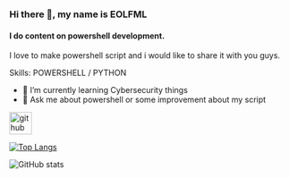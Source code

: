 ### Hi there 👋, my name is EOLFML
#### I do content on powershell development.
I love to make powershell script and i would like to share it with you guys.

Skills: POWERSHELL / PYTHON

- 🌱 I’m currently learning Cybersecurity things
- 💬 Ask me about powershell or some improvement about my script

[<img src='https://cdn.jsdelivr.net/npm/simple-icons@3.0.1/icons/github.svg' alt='github' height='40'>](https://github.com/EOLFML)  

[![Top Langs](https://github-readme-stats.vercel.app/api/top-langs/?username=EOLFML)](https://github.com/anuraghazra/github-readme-stats)

![GitHub stats](https://github-readme-stats.vercel.app/api?username=EOLFML&show_icons=true)  
<!--
**EOLFML/EOLFML** is a ✨ _special_ ✨ repository because its `README.md` (this file) appears on your GitHub profile.

Here are some ideas to get you started:

- 🔭 I’m currently working on ...
- 🌱 I’m currently learning ...
- 👯 I’m looking to collaborate on ...
- 🤔 I’m looking for help with ...
...
- 📫 How to reach me: ...
- 😄 Pronouns: ...
- ⚡ Fun fact: ...
-->
